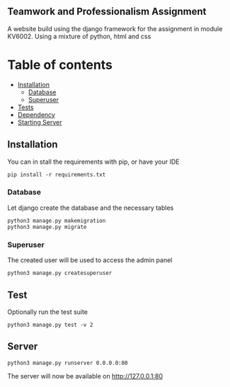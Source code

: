 ## Teamwork and Professionalism Assignment
A website build using the django framework for the assignment in module KV6002. Using a mixture of python, html and css

Table of contents
=================

<!--ts-->
   * [Installation](#Installation)
      * [Database](#Database)
      * [Superuser](#Superuser)
   * [Tests](#Tests)
   * [Dependency](#Dependency)
   * [Starting Server](#Server)
<!--te-->

## Installation
You can in stall the requirements with pip, or have your IDE

```
pip install -r requirements.txt
```

### Database

Let django create the database and the necessary tables
```
python3 manage.py makemigration
python3 manage.py migrate
```

### Superuser

The created user will be used to access the admin panel
```
python3 manage.py createsuperuser
```

## Test
Optionally run the test suite
```
python3 manage.py test -v 2
```

## Server

```
python3 manage.py runserver 0.0.0.0:80
```
The server will now be available on http://127.0.0.1:80


